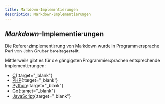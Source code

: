 ```yaml
---
title: Markdown-Implementierungen
description: Markdown-Implementierungen
---
```


## *Markdown*-Implementierungen

Die Referenzimplementierung von Markdown wurde in Programmiersprache Perl von John Gruber bereitsgestellt.

Mittlerweile gibt es für die gängigsten Programmiersprachen entsprechende Implementierungen:

* [C](https://github.com/vmg/sundown/){:target="_blank"}
* [PHP](https://michelf.ca/projects/php-markdown/){:target="_blank"}
* [Python](https://pypi.python.org/pypi/Markdown){:target="_blank"}
* [Go](https://github.com/SimonWaldherr/micromarkdownGo){:target="_blank"}
* [JavaScript](https://github.com/showdownjs/showdown){:target="_blank"}
